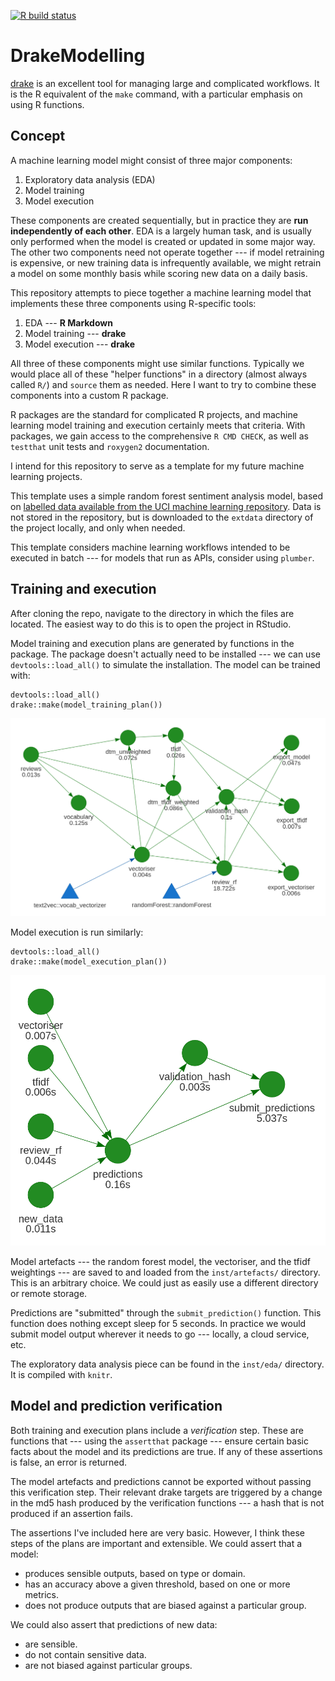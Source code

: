 <!-- badges: start -->
[![R build status](https://github.com/mdneuzerling/DrakeModelling/workflows/R-CMD-check/badge.svg)](https://github.com/mdneuzerling/DrakeModelling)
<!-- badges: end -->

# DrakeModelling

[drake](https://github.com/ropensci/drake) is an excellent tool for managing large and complicated workflows. It is the R equivalent of the `make` command, with a particular emphasis on using R functions.

## Concept

A machine learning model might consist of three major components:

1) Exploratory data analysis (EDA)
2) Model training
3) Model execution

These components are created sequentially, but in practice they are **run independently of each other**. EDA is a largely human task, and is usually only performed when the model is created or updated in some major way. The other two components need not operate together --- if model retraining is expensive, or new training data is infrequently available, we might retrain a model on some monthly basis while scoring new data on a daily basis.

This repository attempts to piece together a machine learning model that implements these three components using R-specific tools:

1) EDA --- **R Markdown**
2) Model training --- **drake**
3) Model execution --- **drake**

All three of these components might use similar functions. Typically we would place all of these "helper functions" in a directory (almost always called `R/`) and `source` them as needed. Here I want to try to combine these components into a custom R package.

R packages are the standard for complicated R projects, and machine learning model training and execution certainly meets that criteria. With packages, we gain access to the comprehensive `R CMD CHECK`, as well as `testthat` unit tests and `roxygen2` documentation.

I intend for this repository to serve as a template for my future machine learning projects.

This template uses a simple random forest sentiment analysis model, based on [labelled data available from the UCI machine learning repository](https://archive.ics.uci.edu/ml/datasets/Sentiment+Labelled+Sentences). Data is not stored in the repository, but is downloaded to the `extdata` directory of the project locally, and only when needed.

This template considers machine learning workflows intended to be executed in batch --- for models that run as APIs, consider using `plumber`.

## Training and execution

After cloning the repo, navigate to the directory in which the files are located. The easiest way to do this is to open the project in RStudio.

Model training and execution plans are generated by functions in the package. The package doesn't actually need to be installed --- we can use `devtools::load_all()` to simulate the installation. The model can be trained with:

```
devtools::load_all()
drake::make(model_training_plan())
```

![](drake-model-training-plan.png)

Model execution is run similarly:

```
devtools::load_all()
drake::make(model_execution_plan())
```

![](drake-model-execution-plan.png)

Model artefacts --- the random forest model, the vectoriser, and the tfidf weightings --- are saved to and loaded from the `inst/artefacts/` directory. This is an arbitrary choice. We could just as easily use a different directory or remote storage.

Predictions are "submitted" through the `submit_prediction()` function. This function does nothing except sleep for 5 seconds. In practice we would submit model output wherever it needs to go --- locally, a cloud service, etc.

The exploratory data analysis piece can be found in the `inst/eda/` directory. It is compiled with `knitr`.

## Model and prediction verification

Both training and execution plans include a _verification_ step. These are functions that --- using the `assertthat` package --- ensure certain basic facts about the model and its predictions are true. If any of these assertions is false, an error is returned.

The model artefacts and predictions cannot be exported without passing this verification step. Their relevant drake targets are triggered by a change in the md5 hash produced by the verification functions --- a hash that is not produced if an assertion fails.

The assertions I've included here are very basic. However, I think these steps of the plans are important and extensible. We could assert that a model:

* produces sensible outputs, based on type or domain.
* has an accuracy above a given threshold, based on one or more metrics.
* does not produce outputs that are biased against a particular group.

We could also assert that predictions of new data:

* are sensible.
* do not contain sensitive data.
* are not biased against particular groups.

